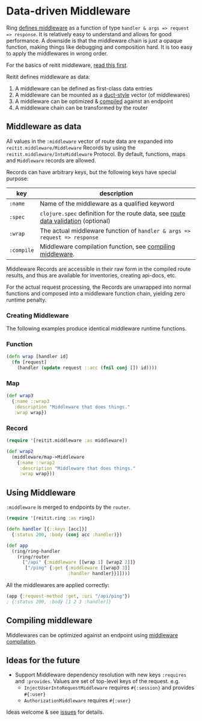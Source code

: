 # Data-driven Middleware

Ring [defines middleware](https://github.com/ring-clojure/ring/wiki/Concepts#middleware) as a function of type `handler & args => request => response`. It is relatively easy to understand and allows for good performance. A downside is that the middleware chain is just a opaque function, making things like debugging and composition hard. It is too easy to apply the middlewares in wrong order.

For the basics of reitit middleware, [read this first](ring.md#middleware).

Reitit defines middleware as data:

1. A middleware can be defined as first-class data entries
2. A middleware can be mounted as a [duct-style](https://github.com/duct-framework/duct/wiki/Configuration) vector (of middlewares)
4. A middleware can be optimized & [compiled](compiling_middleware.md) against an endpoint
3. A middleware chain can be transformed by the router

## Middleware as data

All values in the `:middleware` vector of route data are expanded into `reitit.middleware/Middleware` Records by using the `reitit.middleware/IntoMiddleware` Protocol. By default, functions, maps and `Middleware` records are allowed.

Records can have arbitrary keys, but the following keys have special purpose:

| key            | description |
| ---------------|-------------|
| `:name`        | Name of the middleware as a qualified keyword
| `:spec`        | `clojure.spec` definition for the route data, see [route data validation](route_data_validation.md) (optional)
| `:wrap`        | The actual middleware function of `handler & args => request => response`
| `:compile`     | Middleware compilation function, see [compiling middleware](compiling_middleware.md).

Middleware Records are accessible in their raw form in the compiled route results, and thus are available for inventories, creating api-docs, etc.

For the actual request processing, the Records are unwrapped into normal functions and composed into a middleware function chain, yielding zero runtime penalty.

### Creating Middleware

The following examples produce identical middleware runtime functions.

### Function

```clj
(defn wrap [handler id]
  (fn [request]
    (handler (update request ::acc (fnil conj []) id))))
```

### Map

```clj
(def wrap3
  {:name ::wrap3
   :description "Middleware that does things."
   :wrap wrap})
```

### Record

```clj
(require '[reitit.middleware :as middleware])

(def wrap2
  (middleware/map->Middleware
    {:name ::wrap2
     :description "Middleware that does things."
     :wrap wrap}))
```

## Using Middleware

`:middleware` is merged to endpoints by the `router`.

```clj
(require '[reitit.ring :as ring])

(defn handler [{::keys [acc]}]
  {:status 200, :body (conj acc :handler)})

(def app
  (ring/ring-handler
    (ring/router
      ["/api" {:middleware [[wrap 1] [wrap2 2]]}
       ["/ping" {:get {:middleware [[wrap3 3]]
                       :handler handler}}]])))
```

All the middlewares are applied correctly:

```clj
(app {:request-method :get, :uri "/api/ping"})
; {:status 200, :body [1 2 3 :handler]}
```

## Compiling middleware

Middlewares can be optimized against an endpoint using [middleware compilation](compiling_middleware.md).

## Ideas for the future

* Support Middleware dependency resolution with new keys `:requires` and `:provides`. Values are set of top-level keys of the request. e.g.
   * `InjectUserIntoRequestMiddleware` requires `#{:session}` and provides `#{:user}`
   * `AuthorizationMiddleware` requires `#{:user}`

Ideas welcome & see [issues](https://github.com/metosin/reitit/issues) for details.
